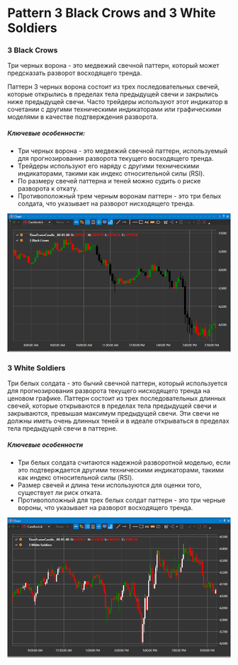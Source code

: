 # Pattern 3 Black Crows and 3 White Soldiers

### 3 Black Crows

Три черных ворона \- это медвежий свечной паттерн, который может предсказать разворот восходящего тренда. 

Паттерн 3 черных ворона состоит из трех последовательных свечей, которые открылись в пределах тела предыдущей свечи и закрылись ниже предыдущей свечи. Часто трейдеры используют этот индикатор в сочетании с другими техническими индикаторами или графическими моделями в качестве подтверждения разворота.

##### Ключевые особенности:

- Три черных ворона \- это медвежий свечной паттерн, используемый для прогнозирования разворота текущего восходящего тренда.
- Трейдеры используют его наряду с другими техническими индикаторами, такими как индекс относительной силы (RSI).
- По размеру свечей паттерна и теней можно судить о риске разворота к откату.
- Противоположный трем черным воронам паттерн \- это три белых солдата, что указывает на разворот нисходящего тренда.

![IndicatorPattern3BC](../../../images/indicatorpattern3bc.png)

### 3 White Soldiers

Три белых солдата \- это бычий свечной паттерн, который используется для прогнозирования разворота текущего нисходящего тренда на ценовом графике. Паттерн состоит из трех последовательных длинных свечей, которые открываются в пределах тела предыдущей свечи и закрываются, превышая максимум предыдущей свечи. Эти свечи не должны иметь очень длинных теней и в идеале открываться в пределах тела предыдущей свечи в паттерне.

##### Ключевые особенности

- Три белых солдата считаются надежной разворотной моделью, если это подтверждается другими техническими индикаторами, такими как индекс относительной силы (RSI).
- Размер свечей и длина тени используются для оценки того, существует ли риск отката.
- Противоположный для трех белых солдат паттерн \- это три черные вороны, что указывает на разворот восходящего тренда.

![IndicatorPattern3WS](../../../images/indicatorpattern3ws.png)